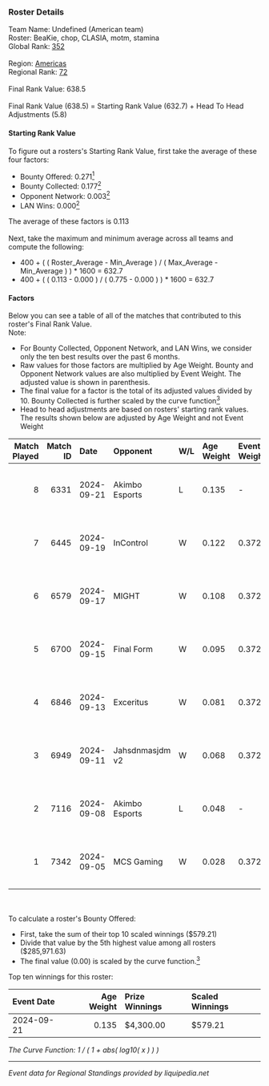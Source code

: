 ### Roster Details<br />
Team Name: Undefined (American team)<br />
Roster: BeaKie, chop, CLASIA, motm, stamina<br />
Global Rank: [352](../../standings_global_2025_02_28.md)<br />
<br />
Region: [Americas]( ../../standings_americas_2025_02_28.md)<br />
Regional Rank: [72]( ../../standings_americas_2025_02_28.md)<br />
<br />
Final Rank Value:  638.5<br />
<br />
Final Rank Value (638.5) = Starting Rank Value (632.7) + Head To Head Adjustments (5.8)<br />

#### Starting Rank Value<br />
To figure out a rosters's Starting Rank Value, first take the average of these four factors:<br />
- Bounty Offered: 0.271[<sup>1</sup>](#table2)
- Bounty Collected: 0.177[<sup>2</sup>](#table1)
- Opponent Network: 0.003[<sup>2</sup>](#table1)
- LAN Wins: 0.000[<sup>2</sup>](#table1)

The average of these factors is 0.113<br />
<br />
Next, take the maximum and minimum average across all teams and compute the following:<br />
- 400 + ( ( Roster_Average - Min_Average ) / ( Max_Average - Min_Average ) ) * 1600 = 632.7
- 400 + ( ( 0.113 - 0.000 ) / ( 0.775 - 0.000 ) ) * 1600 = 632.7


#### Factors<br />
Below you can see a table of all of the matches that contributed to this roster's Final Rank Value.<br />
Note:<br />

- For Bounty Collected, Opponent Network, and LAN Wins, we consider only the ten best results over the past 6 months.
- Raw values for those factors are multiplied by Age Weight. Bounty and Opponent Network values are also multiplied by Event Weight. The adjusted value is shown in parenthesis.
- The final value for a factor is the total of its adjusted values divided by 10. Bounty Collected is further scaled by the curve function[<sup>3</sup>](#curveFunction)
- Head to head adjustments are based on rosters' starting rank values. The results shown below are adjusted by Age Weight and not Event Weight
<span id="table1"></span><br />


| Match Played | Match ID | Date       | Opponent        | W/L | Age Weight | Event Weight | Bounty Collected | Opponent Network | LAN Wins  | H2H Adj. | Roster                              |
| -: | -: | :- | :- | :- | :- | :- | :- | :- | :- | -: | :- |
|            8 |     6331 | 2024-09-21 | Akimbo Esports  | L   | 0.135      | -            | -                | -                | -         |    -1.67 | BeaKie, chop, CLASIA, motm, stamina |
|            7 |     6445 | 2024-09-19 | InControl       | W   | 0.122      | 0.372        | 0.002 (0.000)    | 0.094 (0.004)    | 0 (0.000) |     1.94 | BeaKie, chop, CLASIA, motm, stamina |
|            6 |     6579 | 2024-09-17 | MIGHT           | W   | 0.108      | 0.372        | 0.002 (0.000)    | 0.276 (0.011)    | 0 (0.000) |     2.31 | BeaKie, chop, CLASIA, motm, stamina |
|            5 |     6700 | 2024-09-15 | Final Form      | W   | 0.095      | 0.372        | 0.001 (0.000)    | 0.083 (0.003)    | 0 (0.000) |     1.44 | BeaKie, chop, CLASIA, motm, stamina |
|            4 |     6846 | 2024-09-13 | Exceritus       | W   | 0.081      | 0.372        | 0.000 (0.000)    | 0.155 (0.005)    | 0 (0.000) |     1.28 | BeaKie, chop, CLASIA, motm, stamina |
|            3 |     6949 | 2024-09-11 | Jahsdnmasjdm v2 | W   | 0.068      | 0.372        | 0.000 (0.000)    | 0.015 (0.000)    | 0 (0.000) |     0.68 | BeaKie, chop, CLASIA, motm, stamina |
|            2 |     7116 | 2024-09-08 | Akimbo Esports  | L   | 0.048      | -            | -                | -                | -         |    -0.59 | BeaKie, chop, CLASIA, motm, stamina |
|            1 |     7342 | 2024-09-05 | MCS Gaming      | W   | 0.028      | 0.372        | 0.003 (0.000)    | 0.169 (0.002)    | 0 (0.000) |     0.46 | BeaKie, chop, CLASIA, motm, stamina |

<br />
<span id="table2"></span><br />
To calculate a roster's Bounty Offered:<br />

- First, take the sum of their top 10 scaled winnings ($579.21)
- Divide that value by the 5th highest value among all rosters ($285,971.63)
- The final value (0.00) is scaled by the curve function.[<sup>3</sup>](#curveFunction)

Top ten winnings for this roster:<br />

| Event Date | Age Weight | Prize Winnings | Scaled Winnings |
| :- | -: | :- | :- |
| 2024-09-21 |      0.135 | $4,300.00      | $579.21         |


<span id="curveFunction"></span>_The Curve Function: 1 / ( 1 + abs( log10( x ) ) )_<br />

---
_Event data for Regional Standings provided by liquipedia.net_<br />
